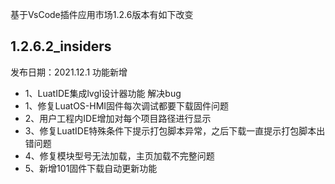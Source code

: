 基于VsCode插件应用市场1.2.6版本有如下改变
## 1.2.6.2_insiders
发布日期：2021.12.1
功能新增
* 1、LuatIDE集成lvgl设计器功能
解决bug
* 1、修复LuatOS-HMI固件每次调试都要下载固件问题
* 2、用户工程内IDE增加对每个项目路径进行显示
* 3、修复LuatIDE特殊条件下提示打包脚本异常，之后下载一直提示打包脚本出错问题
* 4、修复模块型号无法加载，主页加载不完整问题
* 5、新增101固件下载自动更新功能

